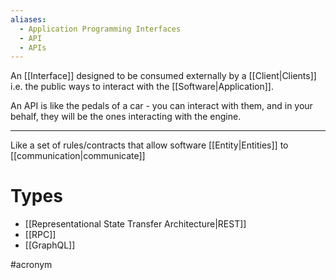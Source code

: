 ```yaml
---
aliases:
  - Application Programming Interfaces
  - API
  - APIs
---
```


An [[Interface]] designed to be consumed externally by a [[Client|Clients]]  i.e. the public ways to interact with the [[Software|Application]].

An API is like the pedals of a car - you can interact with them, and in your behalf, they will be the ones interacting with the engine.

---

Like a set of rules/contracts that allow software [[Entity|Entities]] to [[communication|communicate]]

# Types

- [[Representational State Transfer Architecture|REST]]
- [[RPC]]
- [[GraphQL]]

#acronym 